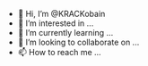 - 👋 Hi, I’m @KRACKobain
- 👀 I’m interested in ...
- 🌱 I’m currently learning ...
- 💞️ I’m looking to collaborate on ...
- 📫 How to reach me ...

<!---
KRACKobain/KRACKobain is a ✨ special ✨ repository because its `README.md` (this file) appears on your GitHub profile.
You can click the Preview link to take a look at your changes.
--->
